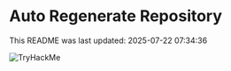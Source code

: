 # Auto Regenerate Repository

This README was last updated: 2025-07-22 07:34:36

 ![TryHackMe](https://tryhackme.com/badge/533634)